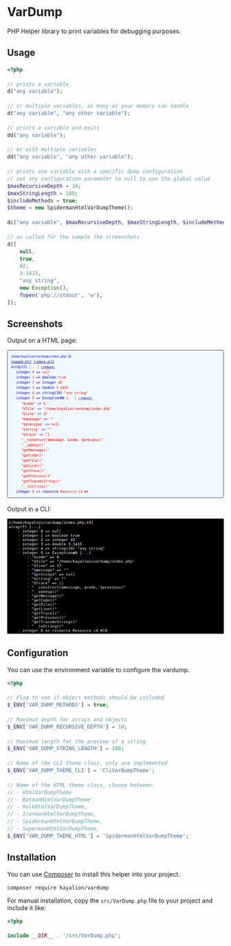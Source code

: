 # VarDump

PHP Helper library to print variables for debugging purposes.

## Usage

```php
<?php

// prints a variable
d("any variable");

// or multiple variables, as many as your memory can handle
d("any variable", "any other variable");

// prints a variable and exits
dd("any variable");

// or with multiple variables
dd("any variable", "any other variable");

// prints one variable with a specific dump configuration
// set any configuration parameter to null to use the global value
$maxRecursiveDepth = 10;
$maxStringLength = 100;
$includeMethods = true;
$theme = new SpidermanHtmlVarDumpTheme();

dc("any variable", $maxRecursiveDepth, $maxStringLength, $includeMethods, $theme);

// as called for the sample the screenshots
d([
    null,
    true,
    42,
    3.1415,
    "any string",
    new Exception(),
    fopen('php://stdout', 'w'),
]);
```

## Screenshots

Output on a HTML page:

![Screenshot HTML](screenshot-html.png "Screenshot HTML")

Output in a CLI:

![Screenshot CLI](screenshot-cli.png "Screenshot CLI")

## Configuration

You can use the environment variable to configure the vardump.

```php
<?php

// Flag to see if object methods should be included
$_ENV['VAR_DUMP_METHODS'] = true;

// Maximum depth for arrays and objects
$_ENV['VAR_DUMP_RECURSIVE_DEPTH'] = 10;

// Maximum length for the preview of a string
$_ENV['VAR_DUMP_STRING_LENGTH'] = 100;

// Name of the CLI theme class, only one implemented
$_ENV['VAR_DUMP_THEME_CLI'] = 'CliVarDumpTheme';

// Name of the HTML theme class, choose between:
// - HtmlVarDumpTheme
// - BatmanHtmlVarDumpTheme
// - HulkHtmlVarDumpTheme,
// - IronmanHtmlVarDumpTheme,
// - SpidermanHtmlVarDumpTheme,
// - SupermanHtmlVarDumpTheme,
$_ENV['VAR_DUMP_THEME_HTML'] = 'SpidermanHtmlVarDumpTheme';
```

## Installation

You can use [Composer](http://getcomposer.org) to install this helper into your project.

```
composer require kayalion/vardump
```

For manual installation, copy the ```src/VarDump.php``` file to your project and include it like:

```php
<?php 

include __DIR__ . '/src/VarDump.php';
```
